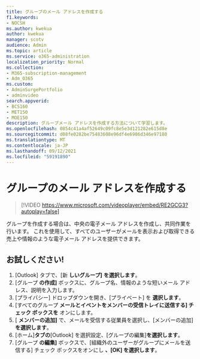 ```yaml
---
title: グループのメール アドレスを作成する
f1.keywords:
- NOCSH
ms.author: kwekua
author: kwekua
manager: scotv
audience: Admin
ms.topic: article
ms.service: o365-administration
localization_priority: Normal
ms.collection:
- M365-subscription-management
- Adm_O365
ms.custom:
- AdminSurgePortfolio
- adminvideo
search.appverid:
- BCS160
- MET150
- MOE150
description: グループメール アドレスを作成する方法について学習します。
ms.openlocfilehash: 0854c41a4af52649c09fc8e5e3d121282e615d8e
ms.sourcegitcommit: d08fe0282be75483608e96df4e6986d346e97180
ms.translationtype: MT
ms.contentlocale: ja-JP
ms.lasthandoff: 09/12/2021
ms.locfileid: "59191890"
---
```

# <a name="create-a-group-email-address"></a>グループのメール アドレスを作成する

> [!VIDEO https://www.microsoft.com/videoplayer/embed/RE2GCG3?autoplay=false]

グループを作成する場合は、中央の電子メール アドレスを作成し、共同作業を行います。 これを使用して、すべてのユーザーがメールを表示および取得できる売上や情報のような電子メール アドレスを提供できます。

## <a name="try-it"></a>お試しください!

1. [Outlook] タブで、[新 **しいグループ]** **を選択します**。
2. [グループ  **の作成]**  ボックスに、グループ名、情報のような短いメール アドレス、説明を入力します。
3. [プライバシー] ドロップダウンを開き、[プライベート] を  **選択します**。
4. [すべてのグループ  **メールとイベントをメンバーの受信トレイに送信する] チェック ボックスを**  オンにします。
5. [  **メンバーの追加]** で、メールを受信する従業員を選択し、[メンバーの追加]  **を選択します**。
6. [ホーム]**タブの**[Outlook] を選択設定、[グループの編集]**を選択します**。
7. [グループ **の編集]** ボックスで、[組織外のユーザーがグループにメールを送信する] チェック ボックスをオンにし **、[OK] を選択します**。